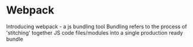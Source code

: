 # Webpack
Introducing webpack - a js bundling tool
Bundling refers to the process of 'stitching' together JS code files/modules into a single production ready bundle
